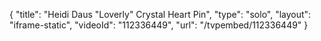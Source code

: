 {
    "title": "Heidi Daus \"Loverly\" Crystal Heart Pin",
    "type": "solo",
    "layout": "iframe-static",
    "videoId": "112336449",
    "url": "\/tvpembed\/112336449"
}
